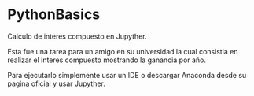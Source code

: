 # PythonBasics
Calculo de interes compuesto en Jupyther.

Esta fue una tarea para un amigo en su universidad la cual consistia en realizar el interes compuesto mostrando la ganancia por año. 

Para ejecutarlo simplemente usar un IDE o descargar Anaconda desde su pagina oficial y usar Jupyther.
